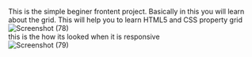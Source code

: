 This is the simple beginer frontent project. Basically in this you will learn 
<br>
about the grid. This will help you to learn HTML5 and CSS property grid
<br> 
![Screenshot (78)](https://github.com/user-attachments/assets/620789b4-7a39-41dd-a082-c62914474de1)
<br>
this is the how its looked when it is  responsive
<br>
![Screenshot (79)](https://github.com/user-attachments/assets/4a666774-c6e0-484d-9d37-7084717a0ccc)



